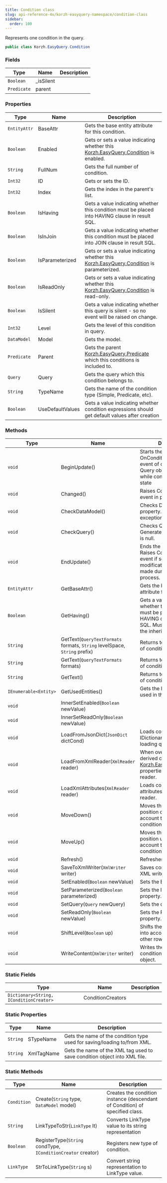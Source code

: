 ```yaml
---
title: Condition class
slug: api-reference-4x/korzh-easyquery-namespace/condition-class
sidebar:
  order: 100
---
```


Represents one condition in the query.
```csharp
public class Korzh.EasyQuery.Condition

```

### Fields

| Type | Name | Description | 
| --- | --- | --- | 
| `Boolean` | _isSilent |  | 
| `Predicate` | parent |  | 


### Properties

| Type | Name | Description | 
| --- | --- | --- | 
| `EntityAttr` | BaseAttr | Gets the base entity attribute for this condition. | 
| `Boolean` | Enabled | Gets or sets a value indicating whether this [Korzh.EasyQuery.Condition](/easyquery/docs/api-reference-4x/korzh-easyquery-namespace/condition-class) is enabled. | 
| `String` | FullNum | Gets the full number of condition. | 
| `Int32` | ID | Gets or sets the ID. | 
| `Int32` | Index | Gets the index in the parent's list. | 
| `Boolean` | IsHaving | Gets a value indicating whether this condition must be placed into HAVING clause in result SQL. | 
| `Boolean` | IsInJoin | Gets a value indicating whether this condition must be placed into JOIN clause in result SQL. | 
| `Boolean` | IsParameterized | Gets or sets a value indicating whether this [Korzh.EasyQuery.Condition](/easyquery/docs/api-reference-4x/korzh-easyquery-namespace/condition-class) is parameterized. | 
| `Boolean` | IsReadOnly | Gets or sets a value indicating whether this [Korzh.EasyQuery.Condition](/easyquery/docs/api-reference-4x/korzh-easyquery-namespace/condition-class) is read-only. | 
| `Boolean` | IsSilent | Gets a value indicating whether this query is silent - so no event will be raised on change. | 
| `Int32` | Level | Gets the level of this condition in query. | 
| `DataModel` | Model | Gets the model. | 
| `Predicate` | Parent | Gets the parent [Korzh.EasyQuery.Predicate](/easyquery/docs/api-reference-4x/korzh-easyquery-namespace/predicate-class) which this conditions is included to. | 
| `Query` | Query | Gets the query which this condition belongs to. | 
| `String` | TypeName | Gets the name of the condition type (Simple, Predicate, etc). | 
| `Boolean` | UseDefaultValues | Gets a value indicating whether condition expressions should get default values after creation | 


### Methods

| Type | Name | Description | 
| --- | --- | --- | 
| `void` | BeginUpdate() | Starts the update process.  OnConditionsChanged event of corresponding Query object is not raised while condition is in update state | 
| `void` | Changed() | Raises ConditionsChange event in parent object | 
| `void` | CheckDataModel() | Checks DataModel property. Generates an exception if it is null. | 
| `void` | CheckQuery() | Checks Query property. Generates an exception if it is null. | 
| `void` | EndUpdate() | Ends the update process.  Raises ConditionsChange event if some modification(s) was(were) made during update process. | 
| `EntityAttr` | GetBaseAttr() | Gets the base entity attribute for this condition. | 
| `Boolean` | GetHaving() | Gets a value indicating whether this condition must be placed into HAVING clause in result SQL.  Must be overriden in the inherited classes | 
| `String` | GetText(`QueryTextFormats` formats, `String` levelSpace, `String` prefix) | Returns text representation of condition | 
| `String` | GetText(`QueryTextFormats` formats) | Returns text representation of condition | 
| `String` | GetText() | Returns text representation of condition | 
| `IEnumerable<Entity>` | GetUsedEntities() | Gets the list of entities used in this condition | 
| `void` | InnerSetEnabled(`Boolean` newValue) |  | 
| `void` | InnerSetReadOnly(`Boolean` newValue) |  | 
| `void` | LoadFromJsonDict(`JsonDict` dictCond) | Loads condition from IDictionary. Used during loading query from JSON | 
| `void` | LoadFromXmlReader(`XmlReader` reader) | When overriden in a derived class loads [Korzh.EasyQuery.Condition](/easyquery/docs/api-reference-4x/korzh-easyquery-namespace/condition-class) properties from XML reader. | 
| `void` | LoadXmlAttributes(`XmlReader` reader) | Loads conditions node attributes from XML reader. | 
| `void` | MoveDown() | Moves the condition to one position down (taking into account the level of other conditions). | 
| `void` | MoveUp() | Moves the condition to one position up (taking into account the level of other conditions). | 
| `void` | Refresh() | Refreshes this instance. | 
| `void` | SaveToXmlWriter(`XmlWriter` writer) | Saves condition object to XML writer. | 
| `void` | SetEnabled(`Boolean` newValue) | Sets the Enabled property. | 
| `void` | SetParameterized(`Boolean` parameterized) | Sets the IsParameterized property. | 
| `void` | SetQuery(`Query` newQuery) | Sets the query. | 
| `void` | SetReadOnly(`Boolean` newValue) | Sets the ReadOnly property. | 
| `void` | ShiftLevel(`Boolean` up) | Shifts the row level (taking into account the level of other rows) | 
| `void` | WriteContent(`XmlWriter` writer) | Writes the content of condition to XmlWriter object. | 


### Static Fields

| Type | Name | Description | 
| --- | --- | --- | 
| `Dictionary<String, IConditionCreator>` | ConditionCreators |  | 


### Static Properties

| Type | Name | Description | 
| --- | --- | --- | 
| `String` | STypeName | Gets the name of the condition type used for saving/loading to/from XML. | 
| `String` | XmlTagName | Gets the name of the XML tag used to save condition object into XML file. | 


### Static Methods

| Type | Name | Description | 
| --- | --- | --- | 
| `Condition` | Create(`String` type, `DataModel` model) | Creates the condition instance (descendant of Condition) of specified class. | 
| `String` | LinkTypeToStr(`LinkType` lt) | Converts LinkType value to its string representation | 
| `Boolean` | RegisterType(`String` condType, `IConditionCreator` creator) | Registers new type of condition. | 
| `LinkType` | StrToLinkType(`String` s) | Convert string representation to LinkType value. |

